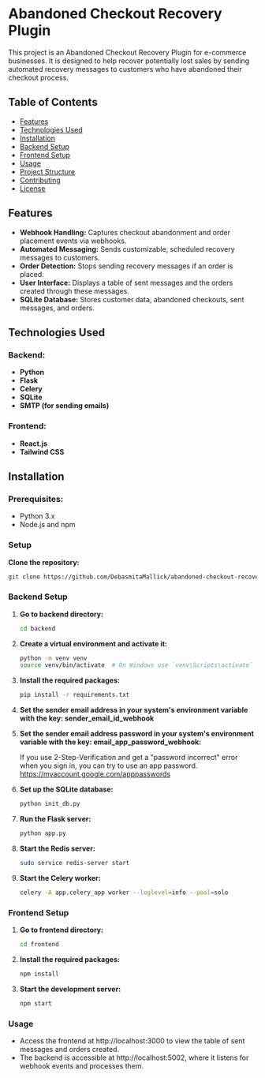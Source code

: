 # Abandoned Checkout Recovery Plugin

This project is an Abandoned Checkout Recovery Plugin for e-commerce businesses. It is designed to help recover potentially lost sales by sending automated recovery messages to customers who have abandoned their checkout process.

## Table of Contents

- [Features](#features)
- [Technologies Used](#technologies-used)
- [Installation](#installation)
- [Backend Setup](#backend-setup)
- [Frontend Setup](#frontend-setup)
- [Usage](#usage)
- [Project Structure](#project-structure)
- [Contributing](#contributing)
- [License](#license)

## Features

- **Webhook Handling:** Captures checkout abandonment and order placement events via webhooks.
- **Automated Messaging:** Sends customizable, scheduled recovery messages to customers.
- **Order Detection:** Stops sending recovery messages if an order is placed.
- **User Interface:** Displays a table of sent messages and the orders created through these messages.
- **SQLite Database:** Stores customer data, abandoned checkouts, sent messages, and orders.

## Technologies Used

### Backend:
- **Python**
- **Flask**
- **Celery**
- **SQLite**
- **SMTP (for sending emails)**

### Frontend:
- **React.js**
- **Tailwind CSS**

## Installation

### Prerequisites:
- Python 3.x
- Node.js and npm

### Setup

**Clone the repository:**

   ```bash
   git clone https://github.com/DebasmitaMallick/abandoned-checkout-recovery-webhook.git
   ```
### Backend Setup

1. **Go to backend directory:**

   ```bash
   cd backend
   ```
2. **Create a virtual environment and activate it:**

    ```bash
    python -m venv venv
    source venv/bin/activate  # On Windows use `venv\Scripts\activate`
    ```
3. **Install the required packages:**

    ```bash
    pip install -r requirements.txt
    ```
4. **Set the sender email address in your system's environment variable with the key: sender_email_id_webhook**

5. **Set the sender email address password in your system's environment variable with the key: email_app_password_webhook:**

    If you use 2-Step-Verification and get a "password incorrect" error when you sign in, you can try to use an app password.
    https://myaccount.google.com/apppasswords

6. **Set up the SQLite database:**

    ```bash
    python init_db.py  
    ```
7. **Run the Flask server:**

    ```bash
    python app.py
    ```
8. **Start the Redis server:**

    ```bash
    sudo service redis-server start
    ```
9. **Start the Celery worker:**

    ```bash
    celery -A app.celery_app worker --loglevel=info --pool=solo
    ```

### Frontend Setup

1. **Go to frontend directory:**

   ```bash
   cd frontend
   ```
2. **Install the required packages:**

    ```bash
   npm install
   ```
3. **Start the development server:**

    ```bash
   npm start
   ```

### Usage

- Access the frontend at http://localhost:3000 to view the table of sent messages and orders created.
- The backend is accessible at http://localhost:5002, where it listens for webhook events and processes them.